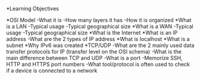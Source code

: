 *Learning Objectives

*OSI Model
-What it is
-How many layers it has
-How it is organized
*What is a LAN
-Typical usage
-Typical geographical size
*What is a WAN
-Typical usage
-Typical geographical size
*What is the Internet
*What is an IP address
-What are the 2 types of IP address
*What is localhost
*What is a subnet
*Why IPv6 was created
*TCP/UDP
-What are the 2 mainly used data transfer protocols for IP (transfer level on the OSI schema)
-What is the main difference between TCP and UDP
-What is a port
-Memorize SSH, HTTP and HTTPS port numbers
-What tool/protocol is often used to check if a device is connected to a network
